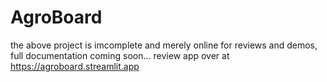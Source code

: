 # AgroBoard



the above project is imcomplete and merely online for reviews and demos, full documentation coming soon...
review app over at https://agroboard.streamlit.app
